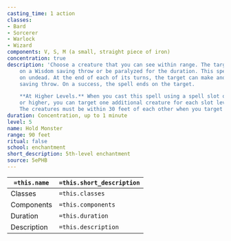 ```yaml
---
casting_time: 1 action
classes:
- Bard
- Sorcerer
- Warlock
- Wizard
components: V, S, M (a small, straight piece of iron)
concentration: true
description: 'Choose a creature that you can see within range. The target must succeed
    on a Wisdom saving throw or be paralyzed for the duration. This spell has no effect
    on undead. At the end of each of its turns, the target can make another Wisdom
    saving throw. On a success, the spell ends on the target.

    **At Higher Levels.** When you cast this spell using a spell slot of 6th level
    or higher, you can target one additional creature for each slot level above 5th.
    The creatures must be within 30 feet of each other when you target them.'
duration: Concentration, up to 1 minute
level: 5
name: Hold Monster
range: 90 feet
ritual: false
school: enchantment
short_description: 5th-level enchantment
source: 5ePHB
---
```


| `=this.name` | `=this.short_description` |
| ------------ | ------------------------- |
| Classes      | `=this.classes`           |
| Components   | `=this.components`        |
| Duration     | `=this.duration`          |
| Description  | `=this.description`       |